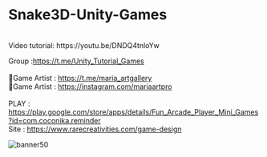 # Snake3D-Unity-Games
<br />
Video tutorial: https://youtu.be/DNDQ4tnloYw <br />

Group :https://t.me/Unity_Tutorial_Games<br /><br />
🎨Game Artist : https://t.me/maria_artgallery<br />
🎨Game Artist : https://instagram.com/mariaartpro <br /><br />
PLAY : https://play.google.com/store/apps/details/Fun_Arcade_Player_Mini_Games?id=com.coconika.reminder<br />
Site : https://www.rarecreativities.com/game-design <br />


![banner50](https://user-images.githubusercontent.com/83016119/221414241-35846cd9-ba4f-4efe-b416-0a583b41950b.png)
